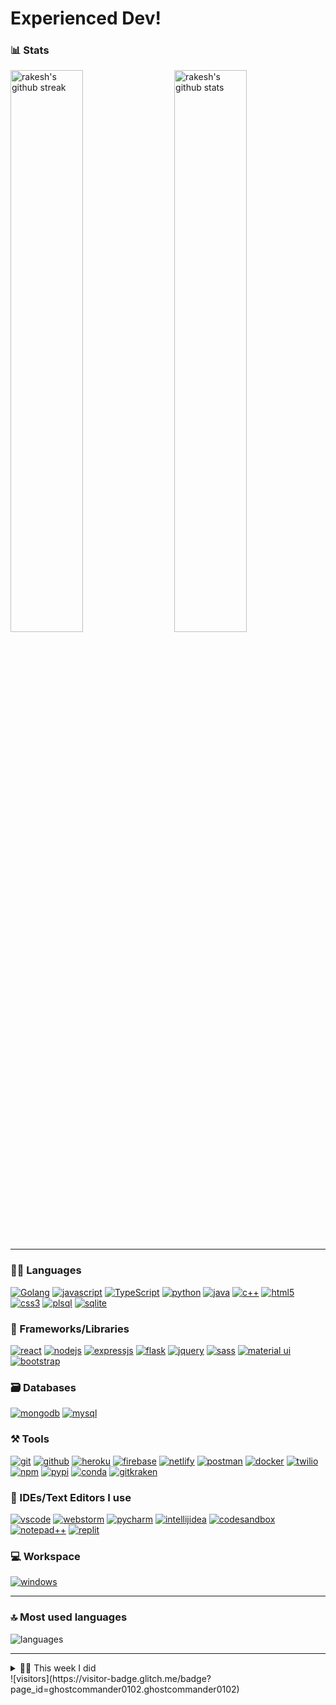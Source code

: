 [mit]: http://www.opensource.org/licenses/mit-license.php
[repo]: https://github.com/ghostcommander0102/ghostcommander0102/
[demo]: https://binance-theme.herokuapp.com//
[vue]: https://github.com/vuejs/vue
[node]: https://nodejs.org/

# Experienced Dev!

### 📊 Stats

<img src="https://github-readme-stats.vercel.app/api?username=ghostcommander0102&include_all_commits=true&show_icons=true&theme=github_dark&hide_border=true" alt="rakesh's github stats" width="48%" align="right" >
<img src="https://github-readme-streak-stats.herokuapp.com/?user=ghostcommander0102&theme=tokyonight&hide_border=true" alt="rakesh's github streak" width="48%" >

---

### 🧑‍💻 Languages
[![Golang](https://img.shields.io/badge/Golang-323330?style=for-the-badge&logo=Go&logoColor=F7DF1E)](https://github.com/ghostcommander0102)
[![javascript](https://img.shields.io/badge/JavaScript-323330?style=for-the-badge&logo=javascript&logoColor=F7DF1E)](https://github.com/ghostcommander0102)
[![TypeScript](https://img.shields.io/badge/TypeScript-007ACC?style=for-the-badge&logo=typescript&logoColor=white)](https://github.com/ghostcommander0102)
[![python](https://img.shields.io/badge/Python-FFD43B?style=for-the-badge&logo=python&logoColor=darkgreen)](https://github.com/ghostcommander0102)
[![java](https://img.shields.io/badge/Java-ED8B00?style=for-the-badge&logo=java&logoColor=white)](https://github.com/ghostcommander0102)
[![c++](https://img.shields.io/badge/C%2B%2B-00599C?style=for-the-badge&logo=c%2B%2B&logoColor=white)](https://github.com/ghostcommander0102)
[![html5](https://img.shields.io/badge/HTML5-E34F26?style=for-the-badge&logo=html5&logoColor=white)](https://github.com/ghostcommander0102)
[![css3](https://img.shields.io/badge/CSS3-1572B6?style=for-the-badge&logo=css3&logoColor=white)](https://github.com/ghostcommander0102)
[![plsql](https://img.shields.io/badge/PLSQL-F80000?style=for-the-badge&logo=oracle&logoColor=black)](https://github.com/ghostcommander0102)
[![sqlite](https://img.shields.io/badge/SQLite-07405E?style=for-the-badge&logo=sqlite&logoColor=white)](https://github.com/ghostcommander0102)

### 🧩 Frameworks/Libraries

[![react](https://img.shields.io/badge/React-20232A?style=for-the-badge&logo=react&logoColor=61DAFB)](https://github.com/ghostcommander0102)
[![nodejs](https://img.shields.io/badge/Node.js-339933?style=for-the-badge&logo=nodedotjs&logoColor=white)](https://github.com/ghostcommander0102)
[![expressjs](https://img.shields.io/badge/Express.js-000000?style=for-the-badge&logo=express&logoColor=white)](https://github.com/ghostcommander0102)
[![flask](https://img.shields.io/badge/Flask-000000?style=for-the-badge&logo=flask&logoColor=white)](https://github.com/ghostcommander0102)
[![jquery](https://img.shields.io/badge/jQuery-0769AD?style=for-the-badge&logo=jquery&logoColor=white)](https://github.com/ghostcommander0102)
[![sass](https://img.shields.io/badge/Sass-CC6699?style=for-the-badge&logo=sass&logoColor=white)](https://github.com/ghostcommander0102)
[![material ui](https://img.shields.io/badge/Material%20UI-007FFF?style=for-the-badge&logo=mui&logoColor=white)](https://github.com/ghostcommander0102)
[![bootstrap](https://img.shields.io/badge/Bootstrap-563D7C?style=for-the-badge&logo=bootstrap&logoColor=white)](https://github.com/ghostcommander0102)

### 🗃️ Databases

[![mongodb](https://img.shields.io/badge/MongoDB-4EA94B?style=for-the-badge&logo=mongodb&logoColor=white)](https://github.com/ghostcommander0102)
[![mysql](https://img.shields.io/badge/MySQL-005C84?style=for-the-badge&logo=mysql&logoColor=white)](https://github.com/ghostcommander0102)

### ⚒️ Tools

[![git](https://img.shields.io/badge/GIT-E44C30?style=for-the-badge&logo=git&logoColor=white)](https://github.com/ghostcommander0102)
[![github](https://img.shields.io/badge/GitHub-100000?style=for-the-badge&logo=github&logoColor=white)](https://github.com/ghostcommander0102)
[![heroku](https://img.shields.io/badge/Heroku-430098?style=for-the-badge&logo=heroku&logoColor=white)](https://github.com/ghostcommander0102)
[![firebase](https://img.shields.io/badge/firebase-ffca28?style=for-the-badge&logo=firebase&logoColor=black)](https://github.com/ghostcommander0102)
[![netlify](https://img.shields.io/badge/Netlify-00C7B7?style=for-the-badge&logo=netlify&logoColor=white)](https://github.com/ghostcommander0102)
[![postman](https://img.shields.io/badge/Postman-FF6C37?style=for-the-badge&logo=Postman&logoColor=white)](https://github.com/ghostcommander0102)
[![docker](https://img.shields.io/badge/Docker-2CA5E0?style=for-the-badge&logo=docker&logoColor=white)](https://github.com/ghostcommander0102)
[![twilio](https://img.shields.io/badge/Twilio-F22F46?style=for-the-badge&logo=Twilio&logoColor=white)](https://github.com/ghostcommander0102)
[![npm](https://img.shields.io/badge/npm-CB3837?style=for-the-badge&logo=npm&logoColor=white)](https://github.com/ghostcommander0102)
[![pypi](https://img.shields.io/badge/pypi-3775A9?style=for-the-badge&logo=pypi&logoColor=white)](https://github.com/ghostcommander0102)
[![conda](https://img.shields.io/badge/conda-342B029.svg?&style=for-the-badge&logo=anaconda&logoColor=white)](https://github.com/ghostcommander0102)
[![gitkraken](https://img.shields.io/badge/GitKraken-179287?style=for-the-badge&logo=GitKraken&logoColor=white)](https://github.com/ghostcommander0102)

### 🧠 IDEs/Text Editors I use

[![vscode](https://img.shields.io/badge/Visual_Studio_Code-0078D4?style=for-the-badge&logo=visual%20studio%20code&logoColor=white)](https://github.com/ghostcommander0102)
[![webstorm](https://img.shields.io/badge/WebStorm-000000?style=for-the-badge&logo=WebStorm&logoColor=white)](https://github.com/ghostcommander0102)
[![pycharm](https://img.shields.io/badge/PyCharm-000000.svg?&style=for-the-badge&logo=PyCharm&logoColor=white)](https://github.com/ghostcommander0102)
[![intellijidea](https://img.shields.io/badge/IntelliJIDEA-000000.svg?style=for-the-badge&logo=intellij-idea&logoColor=white)](https://github.com/ghostcommander0102)
[![codesandbox](https://img.shields.io/badge/Codesandbox-000000?style=for-the-badge&logo=CodeSandbox&logoColor=white)](https://github.com/ghostcommander0102)
[![notepad++](https://img.shields.io/badge/Notepad++-90E59A.svg?style=for-the-badge&logo=notepad%2B%2B&logoColor=black)](https://github.com/ghostcommander0102)
[![replit](https://img.shields.io/badge/replit-667881?style=for-the-badge&logo=replit&logoColor=white)](https://github.com/ghostcommander0102)

### 💻 Workspace

[![windows](https://img.shields.io/badge/Windows-0078D6?style=for-the-badge&logo=windows&logoColor=white)](https://github.com/ghostcommander0102)

---

### 🔝 Most used languages
  <img alt="languages" src="https://github-readme-stats.vercel.app/api/top-langs/?username=ghostcommander0102&theme=github_dark&hide_border=true&hide=Jupyter%20Notebook,css,html,scss,python&layout=compact" />

---

<details>
  <summary>🧑‍🔬 This week I did</summary>
  
  [![ghostcommander0102's wakatime stats](https://github-readme-stats.vercel.app/api/wakatime?username=ghostcommander0102&theme=github_dark&hide_border=true)](https://wakatime.com/@ghostcommander0102)
</details>
![visitors](https://visitor-badge.glitch.me/badge?page_id=ghostcommander0102.ghostcommander0102)
<!---
RakeshPotnuru/RakeshPotnuru is a ✨ special ✨ repository because its `README.md` (this file) appears on your GitHub profile.
You can click the Preview link to take a look at your changes.
--->
